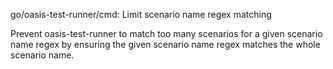 go/oasis-test-runner/cmd: Limit scenario name regex matching

Prevent oasis-test-runner to match too many scenarios for a given
scenario name regex by ensuring the given scenario name regex matches
the whole scenario name.
